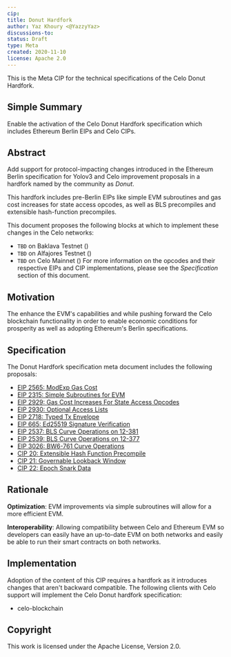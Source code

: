 ```yaml
---
cip: 
title: Donut Hardfork 
author: Yaz Khoury <@YazzyYaz> 
discussions-to:  
status: Draft
type: Meta 
created: 2020-11-10
license: Apache 2.0
---
```


This is the Meta CIP for the technical specifications of the Celo Donut Hardfork.

## Simple Summary

Enable the activation of the Celo Donut Hardfork specification which includes Ethereum Berlin EIPs and Celo CIPs.

## Abstract

Add support for protocol-impacting changes introduced in the Ethereum Berlin specification for Yolov3 and Celo improvement proposals in a hardfork
named by the community as _Donut_.

This hardfork includes pre-Berlin EIPs like simple EVM subroutines and gas cost increases for state access opcodes, as well as BLS precompiles and extensible hash-function precompiles.

This document proposes the following blocks at which to implement these changes in the Celo networks:
- `TBD` on Baklava Testnet ()
- `TBD` on Alfajores Testnet ()
- `TBD` on Celo Mainnet ()
For more information on the opcodes and their respective EIPs and CIP implementations, please see the _Specification_
section of this document.

## Motivation

The enhance the EVM's capabilities and while pushing forward the Celo blockchain functionality in order to enable economic conditions for prosperity as well as adopting Ethereum's Berlin specifications.

## Specification
The Donut Hardfork specification meta document includes the following proposals:
* [EIP 2565: ModExp Gas Cost](https://eips.ethereum.org/EIPS/eip-2565)
* [EIP 2315: Simple Subroutines for EVM](https://eips.ethereum.org/EIPS/eip-2315)
* [EIP 2929: Gas Cost Increases For State Access Opcodes](https://eips.ethereum.org/EIPS/eip-2929)
* [EIP 2930: Optional Access Lists](https://eips.ethereum.org/EIPS/eip-2930)
* [EIP 2718: Typed Tx Envelope](https://eips.ethereum.org/EIPS/eip-2718)
* [EIP 665: Ed25519 Signature Verification](https://eips.ethereum.org/EIPS/eip-665)
* [EIP 2537: BLS Curve Operations on 12-381](https://eips.ethereum.org/EIPS/eip-2537)
* [EIP 2539: BLS Curve Operations on 12-377](https://eips.ethereum.org/EIPS/eip-2539)
* [EIP 3026: BW6-761 Curve Operations](https://eips.ethereum.org/EIPS/eip-3026)
* [CIP 20: Extensible Hash Function Precompile](https://github.com/celo-org/celo-proposals/pull/44)
* [CIP 21: Governable Lookback Window](https://github.com/celo-org/celo-proposals/pull/48)
* [CIP 22: Epoch Snark Data](https://github.com/celo-org/celo-proposals/pull/67/files#diff-57a5e04aa05b40794aa8beb293d2b68c967dab4d7f625546baec17a8e5bb568b)

## Rationale

__Optimization__: EVM improvements via simple subroutines will allow for a more efficient EVM.

__Interoperability__: Allowing compatibility between Celo and Ethereum EVM so developers can easily have an up-to-date EVM on both networks and easily be able to run their smart contracts on both networks.


## Implementation

Adoption of the content of this CIP requires a hardfork as it introduces changes that aren't backward compatible. The following clients with Celo support will implement the Celo Donut hardfork specification:
- celo-blockchain

## Copyright

This work is licensed under the Apache License, Version 2.0.
